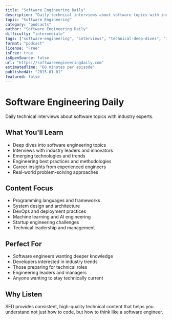 ```yaml
---
title: "Software Engineering Daily"
description: "Daily technical interviews about software topics with industry experts"
topic: "Software Engineering"
category: "podcasts"
author: "Software Engineering Daily"
difficulty: "intermediate"
tags: ["software-engineering", "interviews", "technical-deep-dives", "industry-experts", "daily"]
format: "podcast"
license: "Free"
isFree: true
isOpenSource: false
url: "https://softwareengineeringdaily.com"
estimatedTime: "60 minutes per episode"
publishedAt: "2015-01-01"
featured: false
---
```


# Software Engineering Daily

Daily technical interviews about software topics with industry experts.

## What You'll Learn
- Deep dives into software engineering topics
- Interviews with industry leaders and innovators
- Emerging technologies and trends
- Engineering best practices and methodologies
- Career insights from experienced engineers
- Real-world problem-solving approaches

## Content Focus
- Programming languages and frameworks
- System design and architecture
- DevOps and deployment practices
- Machine learning and AI engineering
- Startup engineering challenges
- Technical leadership and management

## Perfect For
- Software engineers wanting deeper knowledge
- Developers interested in industry trends
- Those preparing for technical roles
- Engineering leaders and managers
- Anyone wanting to stay technically current

## Why Listen
SED provides consistent, high-quality technical content that helps you understand not just how to code, but how to think like a software engineer.